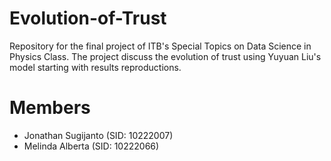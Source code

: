 # Evolution-of-Trust
Repository for the final project of ITB's Special Topics on Data Science in Physics Class. The project discuss the evolution of trust using Yuyuan Liu's model starting with results reproductions.

# Members
- Jonathan Sugijanto (SID: 10222007)
- Melinda Alberta (SID: 10222066)
